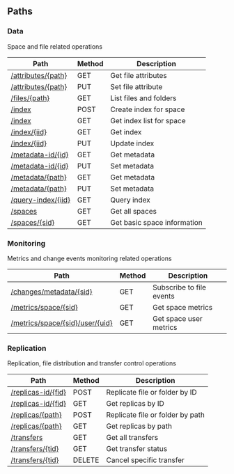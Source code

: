 
<a name="paths"></a>
## Paths

<a name="data_resource"></a>
### Data
Space and file related operations


|Path|Method|Description|
|---|---|---|
|[/attributes/{path}](operations/get_file_attributes.md)|GET|Get file attributes|
|[/attributes/{path}](operations/set_file_attribute.md)|PUT|Set file attribute|
|[/files/{path}](operations/list_files.md)|GET|List files and folders|
|[/index](operations/add_space_index.md)|POST|Create index for space|
|[/index](operations/get_space_indexes.md)|GET|Get index list for space|
|[/index/{iid}](operations/get_space_index.md)|GET|Get index|
|[/index/{iid}](operations/update_space_index.md)|PUT|Update index|
|[/metadata-id/{id}](operations/get_file_metadata_by_id.md)|GET|Get metadata|
|[/metadata-id/{id}](operations/set_file_metadata_by_id.md)|PUT|Set metadata|
|[/metadata/{path}](operations/get_file_metadata.md)|GET|Get metadata|
|[/metadata/{path}](operations/set_file_metadata.md)|PUT|Set metadata|
|[/query-index/{iid}](operations/query_space_indexes.md)|GET|Query index|
|[/spaces](operations/get_all_spaces.md)|GET|Get all spaces|
|[/spaces/{sid}](operations/get_space.md)|GET|Get basic space information|


<a name="monitoring_resource"></a>
### Monitoring
Metrics and change events monitoring related operations


|Path|Method|Description|
|---|---|---|
|[/changes/metadata/{sid}](operations/get_space_changes.md)|GET|Subscribe to file events|
|[/metrics/space/{sid}](operations/get_space_metrics.md)|GET|Get space metrics|
|[/metrics/space/{sid}/user/{uid}](operations/get_space_user_metrics.md)|GET|Get space user metrics|


<a name="replication_resource"></a>
### Replication
Replication, file distribution and transfer control operations


|Path|Method|Description|
|---|---|---|
|[/replicas-id/{fid}](operations/replicate_file_by_id.md)|POST|Replicate file or folder by ID|
|[/replicas-id/{fid}](operations/get_file_replicas_by_id.md)|GET|Get replicas by ID|
|[/replicas/{path}](operations/replicate_file.md)|POST|Replicate file or folder by path|
|[/replicas/{path}](operations/get_file_replicas.md)|GET|Get replicas by path|
|[/transfers](operations/get_all_transfers.md)|GET|Get all transfers|
|[/transfers/{tid}](operations/get_transfer_status.md)|GET|Get transfer status|
|[/transfers/{tid}](operations/cancel_transfer.md)|DELETE|Cancel specific transfer|



